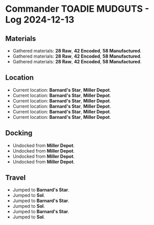 # Commander TOADIE MUDGUTS - Log 2024-12-13

## Materials
- Gathered materials: **28 Raw**, **42 Encoded**, **58 Manufactured**.
- Gathered materials: **28 Raw**, **42 Encoded**, **58 Manufactured**.
- Gathered materials: **28 Raw**, **42 Encoded**, **58 Manufactured**.

## Location
- Current location: **Barnard's Star**, **Miller Depot**.
- Current location: **Barnard's Star**, **Miller Depot**.
- Current location: **Barnard's Star**, **Miller Depot**.
- Current location: **Barnard's Star**, **Miller Depot**.
- Current location: **Barnard's Star**, **Miller Depot**.
- Current location: **Barnard's Star**, **Miller Depot**.

## Docking
- Undocked from **Miller Depot**.
- Undocked from **Miller Depot**.
- Undocked from **Miller Depot**.
- Undocked from **Miller Depot**.

## Travel
- Jumped to **Barnard's Star**.
- Jumped to **Sol**.
- Jumped to **Barnard's Star**.
- Jumped to **Sol**.
- Jumped to **Barnard's Star**.
- Jumped to **Sol**.

